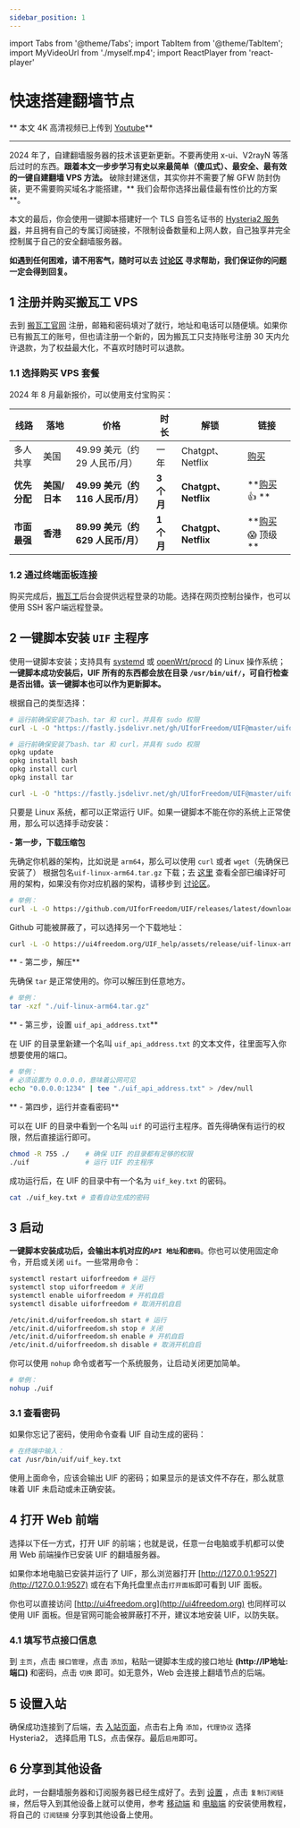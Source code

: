 ```yaml
---
sidebar_position: 1
---
```


import Tabs from '@theme/Tabs';
import TabItem from '@theme/TabItem';
import MyVideoUrl from './myself.mp4';
import ReactPlayer from 'react-player'

# 快速搭建翻墙节点

** 本文 4K 高清视频已上传到 [Youtube](https://www.youtube.com/watch?v=w1AoAahpp6o)**

<ReactPlayer controls url={MyVideoUrl}  width="100%" height="100%" />

---

2024 年了，自建翻墙服务器的技术该更新更新。不要再使用 x-ui、V2rayN 等落后过时的东西。**跟着本文一步步学习有史以来最简单（傻瓜式）、最安全、最有效的一键自建翻墙 VPS 方法。** 破除封建迷信，其实你并不需要了解 GFW 防封伪装，更不需要购买域名才能搭建，** 我们会帮你选择出最佳最有性价比的方案**。

本文的最后，你会使用一键脚本搭建好一个 TLS 自签名证书的 [Hysteria2 服务器](https://hysteria.network/zh/)，并且拥有自己的专属订阅链接，不限制设备数量和上网人数，自己独享并完全控制属于自己的安全翻墙服务器。

**如遇到任何困难，请不用客气，随时可以去 [讨论区](https://github.com/UIforFreedom/UIF/issues) 寻求帮助，我们保证你的问题一定会得到回复。**

## 1 注册并购买搬瓦工 VPS

去到 [搬瓦工官网](https://bwh81.net/aff.php?aff=75590) 注册，邮箱和密码填对了就行，地址和电话可以随便填。如果你已有搬瓦工的账号，但也请注册一个新的，因为搬瓦工只支持账号注册 30 天内允许退款，为了权益最大化，不喜欢时随时可以退款。

### 1.1 选择购买 VPS 套餐

2024 年 8 月最新报价，可以使用支付宝购买：

| 线路         | 落地          | 价格                               | 时长       | 解锁                  | 链接                                                            |
| ------------ | ------------- | ---------------------------------- | ---------- | --------------------- | --------------------------------------------------------------- |
| 多人共享     | 美国          | 49.99 美元（约 29 人民币/月）      | 一年       | Chatgpt、 Netflix     | [购买](https://bwh81.net/aff.php?aff=75590&pid=44)              |
| **优先分配** | **美国/日本** | **49.99 美元（约 116 人民币/月）** | **3 个月** | **Chatgpt、 Netflix** | **[购买](https://bwh81.net/aff.php?aff=75590&pid=87) 👍 **      |
| **市面最强** | **香港**      | **89.99 美元（约 629 人民币/月）** | **1 个月** | **Chatgpt、 Netflix** | **[购买](https://bwh81.net/aff.php?aff=75590&pid=95) 😱 顶级 ** |

### 1.2 通过终端面板连接

购买完成后，[搬瓦工](https://bwh81.net/aff.php?aff=75590)后台会提供远程登录的功能。选择在网页控制台操作，也可以使用 SSH 客户端远程登录。

## 2 一键脚本安装 `UIF` 主程序

使用一键脚本安装；支持具有 [systemd](https://zh.wikipedia.org/zh-cn/Systemd) 或 [openWrt/procd](https://github.com/openwrt/procd) 的 Linux 操作系统；**一键脚本成功安装后，UIF 所有的东西都会放在目录 `/usr/bin/uif/`，可自行检查是否出错。该一键脚本也可以作为更新脚本。**

根据自己的类型选择：

<Tabs >
<TabItem value="linux" label="Ubuntu、Centos 等常见 Linux">

```bash
# 运行前确保安装了bash、tar 和 curl，并具有 sudo 权限
curl -L -O "https://fastly.jsdelivr.net/gh/UIforFreedom/UIF@master/uifd/linux_install.sh" && chmod 755 ./linux_install.sh && bash ./linux_install.sh
```

</TabItem>

<TabItem value="openwrt" label="openWrt 等软路由">

```bash
# 运行前确保安装了bash、tar 和 curl，并具有 sudo 权限
opkg update
opkg install bash
opkg install curl
opkg install tar

curl -L -O "https://fastly.jsdelivr.net/gh/UIforFreedom/UIF@master/uifd/linux_install.sh" && chmod 755 ./linux_install.sh && bash ./linux_install.sh
```

</TabItem>

<TabItem value="custom" label="自定义安装">

只要是 Linux 系统，都可以正常运行 UIF。如果一键脚本不能在你的系统上正常使用，那么可以选择手动安装：

**- 第一步，下载压缩包**

先确定你机器的架构，比如说是 `arm64`，那么可以使用 `curl` 或者 `wget`（先确保已安装了） 根据包名`uif-linux-arm64.tar.gz` 下载；去 [这里](https://github.com/UIforFreedom/UIF/releases) 查看全部已编译好可用的架构，如果没有你对应机器的架构，请移步到 [讨论区](https://github.com/UIforFreedom/UIF/issues)。

```bash
# 举例：
curl -L -O https://github.com/UIforFreedom/UIF/releases/latest/download/uif-linux-arm64.tar.gz
```

Github 可能被屏蔽了，可以选择另一个下载地址：

```bash
curl -L -O https://ui4freedom.org/UIF_help/assets/release/uif-linux-arm64.tar.gz
```

** - 第二步，解压**

先确保 `tar` 是正常使用的。你可以解压到任意地方。

```bash
# 举例：
tar -xzf "./uif-linux-arm64.tar.gz"
```

** - 第三步，设置 `uif_api_address.txt`**

在 UIF 的目录里新建一个名叫 `uif_api_address.txt` 的文本文件，往里面写入你想要使用的端口。

```bash
# 举例：
# 必须设置为 0.0.0.0，意味着公网可见
echo "0.0.0.0:1234" | tee "./uif_api_address.txt" > /dev/null
```

** - 第四步，运行并查看密码**

可以在 UIF 的目录中看到一个名叫 `uif` 的可运行主程序。首先得确保有运行的权限，然后直接运行即可。

```bash
chmod -R 755 ./    # 确保 UIF 的目录都有足够的权限
./uif              # 运行 UIF 的主程序
```

成功运行后，在 UIF 的目录中有一个名为 `uif_key.txt` 的密码。

```bash
cat ./uif_key.txt # 查看自动生成的密码
```

</TabItem>

</Tabs>

## 3 启动

**一键脚本安装成功后，会输出本机对应的`API 地址`和`密码`**。你也可以使用固定命令，开启或关闭 `uif`。一些常用命令：

<Tabs >
<TabItem value="linux" label="Ubuntu、Centos 等常见 Linux">

```bash
systemctl restart uiforfreedom # 运行
systemctl stop uiforfreedom # 关闭
systemctl enable uiforfreedom # 开机自启
systemctl disable uiforfreedom # 取消开机自启
```

</TabItem>

<TabItem value="openwrt" label="openWrt 等软路由">

```bash
/etc/init.d/uiforfreedom.sh start # 运行
/etc/init.d/uiforfreedom.sh stop # 关闭
/etc/init.d/uiforfreedom.sh enable # 开机自启
/etc/init.d/uiforfreedom.sh disable # 取消开机自启
```

</TabItem>

<TabItem value="custom" label="自定义安装">

你可以使用 `nohup` 命令或者写一个系统服务，让启动关闭更加简单。

```bash
# 举例：
nohup ./uif
```

</TabItem>

</Tabs>

### 3.1 查看密码

如果你忘记了密码，使用命令查看 UIF 自动生成的密码：

```bash
# 在终端中输入：
cat /usr/bin/uif/uif_key.txt
```

使用上面命令，应该会输出 UIF 的密码；如果显示的是该文件不存在，那么就意味着 UIF 未启动或未正确安装。

## 4 打开 Web 前端

选择以下任一方式，打开 UIF 的前端；也就是说，任意一台电脑或手机都可以使用 Web 前端操作已安装 UIF 的翻墙服务器。

<Tabs >
<TabItem value="local" label="本机（推荐）">

如果你本地电脑已安装并运行了 UIF，那么浏览器打开 [http://127.0.0.1:9527](http://127.0.0.1:9527) 或在右下角托盘里点击`打开面板`即可看到 UIF 面板。

</TabItem>

<TabItem value="remote" label="官网">

你也可以直接访问 [http://ui4freedom.org](http://ui4freedom.org) 也同样可以使用 UIF 面板。但是官网可能会被屏蔽打不开，建议本地安装 UIF，以防失联。

</TabItem>

</Tabs>

### 4.1 填写节点接口信息

到 `主页`，点击 `接口管理`，点击 `添加`，粘贴一键脚本生成的接口地址 **(http://IP地址:端口)** 和密码，点击 `切换` 即可。如无意外，Web 会连接上翻墙节点的后端。

<!-- ![pic alt](../pics/66.gif) -->

## 5 设置入站

确保成功连接到了后端，去 [入站页面](https://uiforfreedom.github.io/#/in/my)，点击右上角 `添加`，`代理协议` 选择 Hysteria2， 选择启用 TLS，点击保存。最后`启用`即可。

## 6 分享到其他设备

此时，一台翻墙服务器和订阅服务器已经生成好了。去到 [设置](https://uiforfreedom.github.io/#/setting) ，点击 `复制订阅链接`，然后导入到其他设备上就可以使用，参考 [移动端](https://www.url.com) 和 [电脑端](https://www.url.com) 的安装使用教程，将自己的 `订阅链接` 分享到其他设备上使用。
